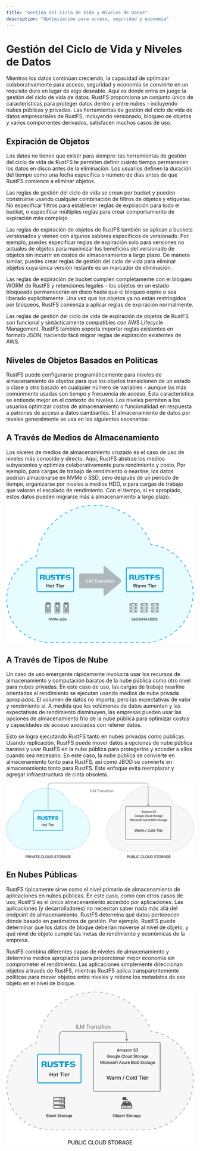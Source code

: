 ```yaml
---
title: "Gestión del Ciclo de Vida y Niveles de Datos"
description: "Optimización para acceso, seguridad y economía"
---
```


# Gestión del Ciclo de Vida y Niveles de Datos

Mientras los datos continúan creciendo, la capacidad de optimizar colaborativamente para acceso, seguridad y economía se convierte en un requisito duro en lugar de algo deseable. Aquí es donde entra en juego la gestión del ciclo de vida de datos. RustFS proporciona un conjunto único de características para proteger datos dentro y entre nubes - incluyendo nubes públicas y privadas. Las herramientas de gestión del ciclo de vida de datos empresariales de RustFS, incluyendo versionado, bloqueo de objetos y varios componentes derivados, satisfacen muchos casos de uso.

## Expiración de Objetos

Los datos no tienen que existir para siempre: las herramientas de gestión del ciclo de vida de RustFS te permiten definir cuánto tiempo permanecen los datos en disco antes de la eliminación. Los usuarios definen la duración del tiempo como una fecha específica o número de días antes de que RustFS comience a eliminar objetos.

Las reglas de gestión del ciclo de vida se crean por bucket y pueden construirse usando cualquier combinación de filtros de objetos y etiquetas. No especificar filtros para establecer reglas de expiración para todo el bucket, o especificar múltiples reglas para crear comportamiento de expiración más complejo.

Las reglas de expiración de objetos de RustFS también se aplican a buckets versionados y vienen con algunos sabores específicos de versionado. Por ejemplo, puedes especificar reglas de expiración solo para versiones no actuales de objetos para maximizar los beneficios del versionado de objetos sin incurrir en costos de almacenamiento a largo plazo. De manera similar, puedes crear reglas de gestión del ciclo de vida para eliminar objetos cuya única versión restante es un marcador de eliminación.

Las reglas de expiración de bucket cumplen completamente con el bloqueo WORM de RustFS y retenciones legales - los objetos en un estado bloqueado permanecerán en disco hasta que el bloqueo expire o sea liberado explícitamente. Una vez que los objetos ya no están restringidos por bloqueos, RustFS comienza a aplicar reglas de expiración normalmente.

Las reglas de gestión del ciclo de vida de expiración de objetos de RustFS son funcional y sintácticamente compatibles con AWS Lifecycle Management. RustFS también soporta importar reglas existentes en formato JSON, haciendo fácil migrar reglas de expiración existentes de AWS.

## Niveles de Objetos Basados en Políticas

RustFS puede configurarse programáticamente para niveles de almacenamiento de objetos para que los objetos transicionen de un estado o clase a otro basado en cualquier número de variables - aunque las más comúnmente usadas son tiempo y frecuencia de acceso. Esta característica se entiende mejor en el contexto de niveles. Los niveles permiten a los usuarios optimizar costos de almacenamiento o funcionalidad en respuesta a patrones de acceso a datos cambiantes. El almacenamiento de datos por niveles generalmente se usa en los siguientes escenarios:

## A Través de Medios de Almacenamiento

Los niveles de medios de almacenamiento cruzado es el caso de uso de niveles más conocido y directo. Aquí, RustFS abstrae los medios subyacentes y optimiza colaborativamente para rendimiento y costo. Por ejemplo, para cargas de trabajo de rendimiento o nearline, los datos podrían almacenarse en NVMe o SSD, pero después de un período de tiempo, organizarse por niveles a medios HDD, o para cargas de trabajo que valoran el escalado de rendimiento. Con el tiempo, si es apropiado, estos datos pueden migrarse más a almacenamiento a largo plazo.

![Niveles de Medios de Almacenamiento Cruzado](images/s9-2.png)

## A Través de Tipos de Nube

Un caso de uso emergente rápidamente involucra usar los recursos de almacenamiento y computación baratos de la nube pública como otro nivel para nubes privadas. En este caso de uso, las cargas de trabajo nearline orientadas al rendimiento se ejecutan usando medios de nube privada apropiados. El volumen de datos no importa, pero las expectativas de valor y rendimiento sí. A medida que los volúmenes de datos aumentan y las expectativas de rendimiento disminuyen, las empresas pueden usar las opciones de almacenamiento frío de la nube pública para optimizar costos y capacidades de acceso asociadas con retener datos.

Esto se logra ejecutando RustFS tanto en nubes privadas como públicas. Usando replicación, RustFS puede mover datos a opciones de nube pública baratas y usar RustFS en la nube pública para protegerlos y acceder a ellos cuando sea necesario. En este caso, la nube pública se convierte en almacenamiento tonto para RustFS, así como JBOD se convierte en almacenamiento tonto para RustFS. Este enfoque evita reemplazar y agregar infraestructura de cinta obsoleta.

![Niveles de Tipo de Nube Cruzado](images/s9-3.png)

## En Nubes Públicas

RustFS típicamente sirve como el nivel primario de almacenamiento de aplicaciones en nubes públicas. En este caso, como con otros casos de uso, RustFS es el único almacenamiento accedido por aplicaciones. Las aplicaciones (y desarrolladores) no necesitan saber nada más allá del endpoint de almacenamiento. RustFS determina qué datos pertenecen dónde basado en parámetros de gestión. Por ejemplo, RustFS puede determinar que los datos de bloque deberían moverse al nivel de objeto, y qué nivel de objeto cumple las metas de rendimiento y económicas de la empresa.

RustFS combina diferentes capas de niveles de almacenamiento y determina medios apropiados para proporcionar mejor economía sin comprometer el rendimiento. Las aplicaciones simplemente direccionan objetos a través de RustFS, mientras RustFS aplica transparentemente políticas para mover objetos entre niveles y retiene los metadatos de ese objeto en el nivel de bloque.

![Niveles de Nube Pública](images/s9-4.png)

